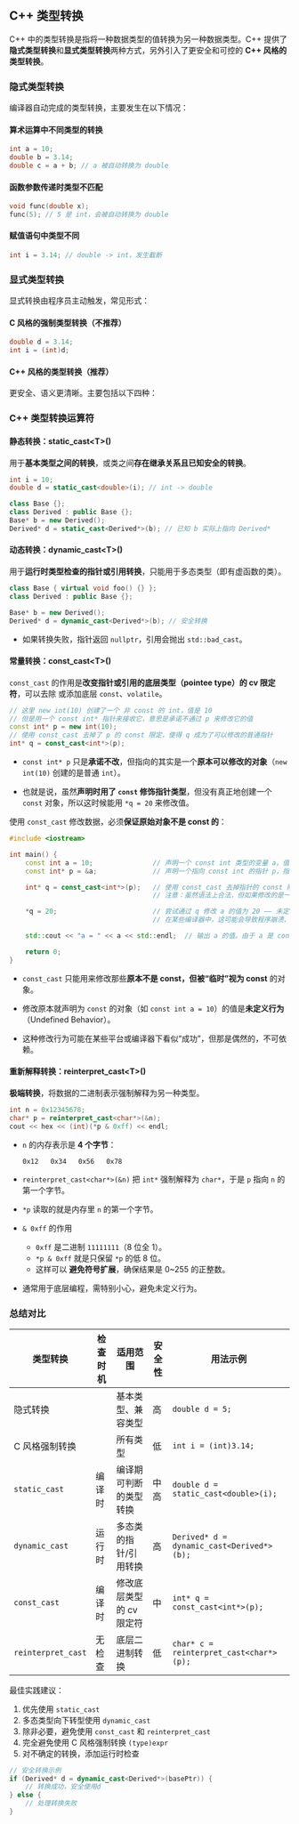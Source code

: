 ## C++ 类型转换

C++ 中的类型转换是指将一种数据类型的值转换为另一种数据类型。C++ 提供了**隐式类型转换**和**显式类型转换**两种方式，另外引入了更安全和可控的 **C++ 风格的类型转换**。

### 隐式类型转换

编译器自动完成的类型转换，主要发生在以下情况：

#### 算术运算中不同类型的转换

```cpp
int a = 10;
double b = 3.14;
double c = a + b; // a 被自动转换为 double
```

#### 函数参数传递时类型不匹配

```cpp
void func(double x);
func(5); // 5 是 int，会被自动转换为 double
```

#### 赋值语句中类型不同

```cpp
int i = 3.14; // double -> int，发生截断
```

### 显式类型转换

显式转换由程序员主动触发，常见形式：

#### C 风格的强制类型转换（不推荐）

```cpp
double d = 3.14;
int i = (int)d;
```

#### C++ 风格的类型转换（推荐）

更安全、语义更清晰。主要包括以下四种：

### C++ 类型转换运算符

#### 静态转换：static_cast\<T>()

用于**基本类型之间的转换**，或类之间**存在继承关系且已知安全的转换**。

```cpp
int i = 10;
double d = static_cast<double>(i); // int -> double

class Base {};
class Derived : public Base {};
Base* b = new Derived();
Derived* d = static_cast<Derived*>(b); // 已知 b 实际上指向 Derived*
```

#### 动态转换：dynamic_cast\<T>()

用于**运行时类型检查的指针或引用转换**，只能用于多态类型（即有虚函数的类）。

```cpp
class Base { virtual void foo() {} };
class Derived : public Base {};

Base* b = new Derived();
Derived* d = dynamic_cast<Derived*>(b); // 安全转换
```

- 如果转换失败，指针返回 `nullptr`，引用会抛出 `std::bad_cast`。

#### 常量转换：const_cast\<T>()

`const_cast` 的作用是**改变指针或引用的底层类型（pointee type）的 cv 限定符**，可以去除 或添加底层 `const`、`volatile`。

```cpp
// 这里 new int(10) 创建了一个 非 const 的 int，值是 10
// 但是用一个 const int* 指针来接收它，意思是承诺不通过 p 来修改它的值
const int* p = new int(10);
// 使用 const_cast 去掉了 p 的 const 限定，使得 q 成为了可以修改的普通指针
int* q = const_cast<int*>(p);
```

- `const int* p` 只是**承诺不改**，但指向的其实是一个**原本可以修改的对象**（`new int(10)` 创建的是普通 `int`）。

- 也就是说，虽然**声明时用了 `const` 修饰指针类型**，但没有真正地创建一个 `const` 对象，所以这时候能用 `*q = 20` 来修改值。

使用 `const_cast` 修改数据，必须**保证原始对象不是 const 的**：

```cpp
#include <iostream>

int main() {
    const int a = 10;               // 声明一个 const int 类型的变量 a，值为 10，不允许修改
    const int* p = &a;              // 声明一个指向 const int 的指针 p，指向 a，表示不能通过 p 修改 a

    int* q = const_cast<int*>(p);   // 使用 const_cast 去掉指针的 const 限定符，将 p 转换为 int* 类型
                                    // 注意：虽然语法上合法，但如果修改的是一个真正的 const 对象（比如 a），则行为是未定义的！

    *q = 20;                        // 尝试通过 q 修改 a 的值为 20 —— 未定义行为！
                                    // 在某些编译器中，这可能会导致程序崩溃、数据不变、或其他不可预测的结果

    std::cout << "a = " << a << std::endl;  // 输出 a 的值。由于 a 是 const，编译器可能将它优化为常量值输出，结果仍为 10

    return 0;
}
```

- `const_cast` 只能用来修改那些**原本不是 const，但被“临时”视为 const** 的对象。

- 修改原本就声明为 `const` 的对象（如 `const int a = 10`）的值是**未定义行为**（Undefined Behavior）。

- 这种修改行为可能在某些平台或编译器下看似“成功”，但那是偶然的，不可依赖。

#### 重新解释转换：reinterpret_cast\<T>()

**极端转换**，将数据的二进制表示强制解释为另一种类型。

```cpp
int n = 0x12345678;
char* p = reinterpret_cast<char*>(&n);
cout << hex << (int)(*p & 0xff) << endl;
```

- `n` 的内存表示是 **4 个字节**：

  ```txt
  0x12   0x34   0x56   0x78
  ```

- `reinterpret_cast<char*>(&n)` 把 `int*` 强制解释为 `char*`，于是 `p` 指向 `n` 的第一个字节。

- `*p` 读取的就是内存里 `n` 的第一个字节。

- `& 0xff` 的作用

  - `0xff` 是二进制 `11111111`（8 位全 1）。
  - `*p & 0xff` 就是只保留 `*p` 的低 8 位。
  - 这样可以 **避免符号扩展**，确保结果是 0~255 的正整数。

- 通常用于底层编程，需特别小心，避免未定义行为。

### 总结对比

| 类型转换           | 检查时机 | 适用范围                 | 安全性 | 用法示例                                  |
| ------------------ | -------- | ------------------------ | ------ | ----------------------------------------- |
| 隐式转换           |          | 基本类型、兼容类型       | 高     | `double d = 5;`                           |
| C 风格强制转换     |          | 所有类型                 | 低     | `int i = (int)3.14;`                      |
| `static_cast`      | 编译时   | 编译期可判断的类型转换   | 中高   | `double d = static_cast<double>(i);`      |
| `dynamic_cast`     | 运行时   | 多态类的指针/引用转换    | 高     | `Derived* d = dynamic_cast<Derived*>(b);` |
| `const_cast`       | 编译时   | 修改底层类型的 cv 限定符 | 中     | `int* q = const_cast<int*>(p);`           |
| `reinterpret_cast` | 无检查   | 底层二进制转换           | 低     | `char* c = reinterpret_cast<char*>(p);`   |

最佳实践建议：

1. 优先使用 `static_cast`
2. 多态类型向下转型使用 `dynamic_cast`
3. 除非必要，避免使用 `const_cast` 和 `reinterpret_cast`
4. 完全避免使用 C 风格强制转换 `(type)expr`
5. 对不确定的转换，添加运行时检查

```cpp
// 安全转换示例
if (Derived* d = dynamic_cast<Derived*>(basePtr)) {
    // 转换成功，安全使用d
} else {
    // 处理转换失败
}
```
